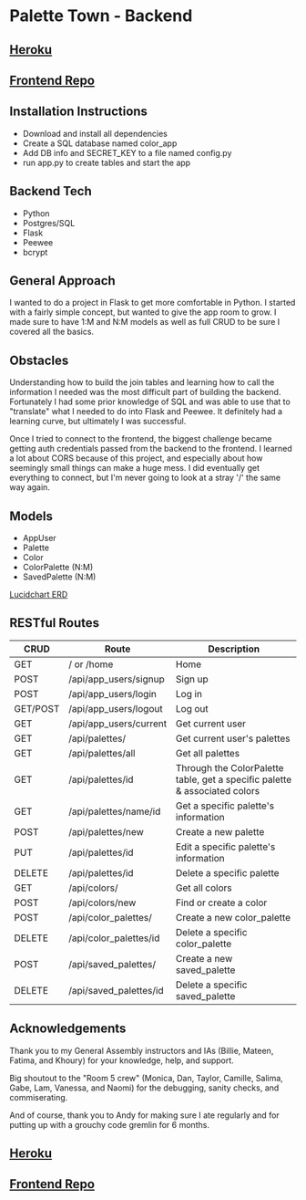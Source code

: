 # Palette Town - Backend

## [Heroku](https://palette-town-api-heroku.herokuapp.com/)
## [Frontend Repo](https://github.com/ecguerra/Project_4_frontend)


## Installation Instructions
* Download and install all dependencies
* Create a SQL database named color_app
* Add DB info and SECRET_KEY to a file named config.py
* run app.py to create tables and start the app


## Backend Tech
* Python
* Postgres/SQL
* Flask
* Peewee
* bcrypt


## General Approach
I wanted to do a project in Flask to get more comfortable in Python. I started with a fairly simple concept, but wanted to give the app room to grow. I made sure to have 1:M and N:M models as well as full CRUD to be sure I covered all the basics.


## Obstacles
Understanding how to build the join tables and learning how to call the information I needed was the most difficult part of building the backend. Fortunately I had some prior knowledge of SQL and was able to use that to "translate" what I needed to do into Flask and Peewee. It definitely had a learning curve, but ultimately I was successful.

Once I tried to connect to the frontend, the biggest challenge became getting auth credentials passed from the backend to the frontend. I learned a lot about CORS because of this project, and especially about how seemingly small things can make a huge mess. I did eventually get everything to connect, but I'm never going to look at a stray '/' the same way again.


## Models
* AppUser
* Palette
* Color
* ColorPalette (N:M)
* SavedPalette (N:M)

[Lucidchart ERD](https://lucid.app/lucidchart/invitations/accept/1f29d2ef-6220-4f3a-9188-a495efec36b3)

## RESTful Routes
CRUD | Route | Description
----|----|------
GET | / or /home | Home
POST | /api/app_users/signup | Sign up
POST | /api/app_users/login | Log in
GET/POST | /api/app_users/logout | Log out
GET | /api/app_users/current | Get current user
GET | /api/palettes/ | Get current user's palettes
GET | /api/palettes/all | Get all palettes
GET | /api/palettes/id | Through the ColorPalette table, get a specific palette & associated colors
GET | /api/palettes/name/id | Get a specific palette's information
POST | /api/palettes/new | Create a new palette
PUT | /api/palettes/id | Edit a specific palette's information
DELETE | /api/palettes/id | Delete a specific palette
GET | /api/colors/ | Get all colors
POST | /api/colors/new | Find or create a color
POST | /api/color_palettes/ | Create a new color_palette
DELETE | /api/color_palettes/id | Delete a specific color_palette
POST | /api/saved_palettes/ | Create a new saved_palette
DELETE | /api/saved_palettes/id | Delete a specific saved_palette


## Acknowledgements
Thank you to my General Assembly instructors and IAs (Billie, Mateen, Fatima, and Khoury) for your knowledge, help, and support.

Big shoutout to the "Room 5 crew" (Monica, Dan, Taylor, Camille, Salima, Gabe, Lam, Vanessa, and Naomi) for the debugging, sanity checks, and commiserating.

And of course, thank you to Andy for making sure I ate regularly and for putting up with a grouchy code gremlin for 6 months.


## [Heroku](https://palette-town-api-heroku.herokuapp.com/)
## [Frontend Repo](https://github.com/ecguerra/Project_4_frontend)